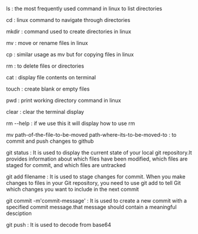 

ls : the most frequently used command in linux to list directories

cd : linux command to navigate through directories

mkdir : command used to create directories in linux

mv : move or rename files in linux

cp : similar usage as mv but for copying files in linux

rm : to delete files or directories

cat : display file contents on terminal

touch : create blank or empty files

pwd : print working directory command in linux

clear : clear the terminal display

rm --help : if we use this it will display how to use rm

mv path-of-the-file-to-be-moved path-where-its-to-be-moved-to : to commit and push changes to github

git status : It is used to display the current state of your local git repository.It provides information about which files have been modified, which files are staged for commit, and which files are untracked

git add filename : It is used to stage changes for commit. When you make changes to files in your Git repository, you need to use git add to tell Git which changes you want to include in the next commit

git commit -m'commit-message' : It is used to create a new commit with a specified commit message.that message should contain a meaningful desciption

git push : It is used to decode from base64
